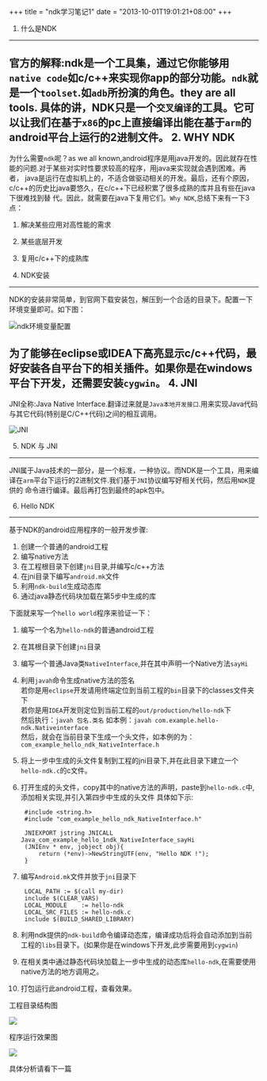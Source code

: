 +++
title = "ndk学习笔记1"
date = "2013-10-01T19:01:21+08:00"
+++

1. 什么是NDK
---
官方的解释:ndk是一个工具集，通过它你能够用`native code`如c/c++来实现你app的部分功能。`ndk`就是一个`toolset`.如`adb`所扮演的角色。they are all tools.
具体的讲，NDK只是一个`交叉编译`的工具。它可以让我们在基于`x86`的pc上直接编译出能在基于`arm`的android平台上运行的2进制文件。<!--more-->
2. WHY NDK
---
为什么需要`ndk`呢？as we all known,android程序是用java开发的。因此就存在性能的问题.对于某些对实时性要求较高的程序，用java来实现就会遇到困难。再者，
java是运行在虚拟机上的，不适合做驱动相关的开发。最后，还有个原因，c/c++的历史比java要悠久，在c/c++下已经积累了很多成熟的库并且有些在java下很难找到替
代。因此，就需要在java下复用它们。`Why NDK`,总结下来有一下3点：

1. 解决某些应用对高性能的需求
2. 某些底层开发
3. 复用c/c++下的成熟库

3. NDK安装
---
NDK的安装非常简单，到官网下载安装包，解压到一个合适的目录下。配置一下环境变量即可。如下图：

![ndk环境变量配置](/images/posts/ndk1-env.png)

为了能够在eclipse或IDEA下高亮显示c/c++代码，最好安装各自平台下的相关插件。如果你是在windows平台下开发，还需要安装`cygwin`。
4. JNI
---
JNI全称:Java Native Interface.翻译过来就是`Java本地开发接口`.用来实现Java代码与其它代码(特别是C/C++代码)之间的相互调用。

![JNI](/images/posts/ndk1-jni.png)

5. NDK 与 JNI
---
JNI属于Java技术的一部分，是一个标准，一种协议。而NDK是一个工具，用来编译在`arm`平台下运行的2进制文件.我们基于`JNI`协议编写好相关代码，然后用`NDK`提供的
命令进行编译。最后再打包到最终的apk包中。

6. Hello NDK
---
基于NDK的android应用程序的一般开发步骤:

1. 创建一个普通的android工程
2. 编写native方法
3. 在工程根目录下创建`jni`目录,并编写c/c++方法
4. 在jni目录下编写`android.mk`文件
5. 利用`ndk-build`生成动态库
6. 通过java静态代码块加载在第5步中生成的库

下面就来写一个`hello world`程序来验证一下：

1. 编写一个名为`hello-ndk`的普通android工程
2. 在其根目录下创建`jni`目录
3. 编写一个普通Java类`NativeInterface`,并在其中声明一个Native方法`sayHi`
4. 利用`javah`命令生成native方法的签名<br>
 若你是用`eclipse`开发请用终端定位到当前工程的`bin`目录下的classes文件夹下<br>
 若你是用`IDEA`开发则定位到当前工程的`out/production/hello-ndk`下<br>
 然后执行：`javah 包名.类名` 如本例：`javah com.example.hello-ndk.Nativeinterface`	<br>
 然后，就会在当前目录下生成一个头文件，如本例的为：`com_example_hello_ndk_NativeInterface.h`<br>
5. 将上一步中生成的头文件复制到工程的jni目录下,并在此目录下建立一个`hello-ndk.c`的c文件。<br>
6. 打开生成的头文件，copy其中的native方法的声明，paste到`hello-ndk.c`中,添加相关实现,并引入第四步中生成的头文件
具体如下示:

		#include <string.h>
		#include "com_example_hello_ndk_NativeInterface.h"
		
		JNIEXPORT jstring JNICALL Java_com_example_hello_1ndk_NativeInterface_sayHi
  		(JNIEnv * env, jobject obj){
     		return (*env)->NewStringUTF(env, "Hello NDK !");
  		}
		
7. 编写`Android.mk`文件并放于`jni`目录下

		LOCAL_PATH := $(call my-dir)
		include $(CLEAR_VARS)
		LOCAL_MODULE    := hello-ndk
		LOCAL_SRC_FILES := hello-ndk.c
		include $(BUILD_SHARED_LIBRARY)
8. 利用ndk提供的`ndk-build`命令编译动态库，编译成功后将会自动添加到当前工程的`libs`目录下。(如果你是在windows下开发,此步需要用到`cygwin`)
9. 在相关类中通过静态代码块加载上一步中生成的动态库`hello-ndk`,在需要使用native方法的地方调用之。
10. 打包运行此android工程，查看效果。

工程目录结构图

![](/images/posts/ndk1-stru.png)

程序运行效果图

![](/images/posts/ndk1-run.png)

具体分析请看下一篇
